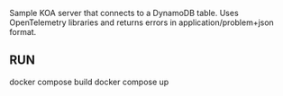 Sample KOA server that connects to a DynamoDB table. Uses OpenTelemetry libraries and returns errors in application/problem+json format.

RUN
---

docker compose build
docker compose up